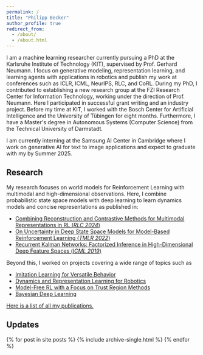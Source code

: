 ```yaml
---
permalink: /
title: "Philipp Becker"
author_profile: true
redirect_from: 
  - /about/
  - /about.html
---
```


<p>
I am a machine learning researcher currently pursuing a PhD at the Karlsruhe Institute of Technology (KIT), supervised by Prof. Gerhard Neumann. 
I focus on generative modeling, representation learning, and learning agents with applications in robotics and publish my work at conferences such as ICLR, ICML, NeurIPS, RLC, and CoRL. 
During my PhD, I contributed to establishing a new research group at the FZI Research Center for Information Technology, working under the direction of Prof. Neumann. Here I participated in successful grant writing and an industry project.
Before my time at KIT, I worked with the Bosch Center for Artificial Intelligence and the University of Tübingen for eight months.
Furthermore, I have a Master's degree in Autonomous Systems (Computer Science) from the Technical University of Darmstadt.
<p>

<p>
I am currently interning at the Samsung AI Center in Cambridge where I work on generative AI for text to image applications and expect to graduate with my by Summer 2025.
</p>



<h2> Research </h2>
<p>
My research focuses on world models for Reinforcement Learning with multimodal and high-dimensional observations. 
Here, I combine probabilistic state space models with deep learning to learn dynamics models and concise representations as published in: 
<ul>
<li> <a href="https://pbecker93.github.io/publication/coral">Combining Reconstruction and Contrastive Methods for Multimodal Representations in RL (<i>RLC 2024</i>) </a></li>
<li> <a href="https://pbecker93.github.io/publication/vrkn">On Uncertainty in Deep State Space Models for Model-Based Reinforcement Learning (<i>TMLR 2022</i>)</a> </li>
<li> <a href="https://pbecker93.github.io/publication/rkn">Recurrent Kalman Networks: Factorized Inference in High-Dimensional Deep Feature Spaces (<i>ICML 2019</i>)</a> </li>
</ul>
</p>

<p>
Beyond this, I worked on projects covering a wide range of topics such as  
<ul>
<li> <a href="https://pbecker93.github.io/versatile_il">Imitation Learning for Versatile Behavior </a>    </li>
<li> <a href="https://pbecker93.github.io/dyn_learning">Dynamics and Representation Learning for Robotics  </a>  </li>
<li> <a href="https://pbecker93.github.io/mfrl">Model-Free RL with a Focus on Trust Region Methods  </a>  </li>
<li> <a href="https://pbecker93.github.io/bdl"> Bayesian Deep Learning </a> </li>
</ul>

<p>
<a href="https://pbecker93.github.io/publications/">Here is a list of all my publications.</a>
</p>


<h2> Updates </h2>

{% for post in site.posts %}
  {% include archive-single.html %}
{% endfor %}
